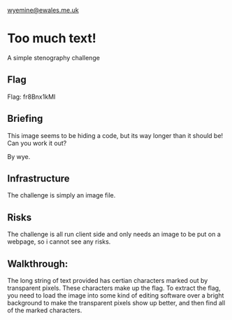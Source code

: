 wyemine@ewales.me.uk

# Too much text!
A simple stenography challenge

## Flag
Flag: fr8Bnx1kMI

## Briefing
This image seems to be hiding a code, but its way longer than it should be! Can you work it out?

By wye.

## Infrastructure
The challenge is simply an image file. 

## Risks
The challenge is all run client side and only needs an image to be put on a webpage, so i cannot see any risks. 

## Walkthrough:
The long string of text provided has certian characters marked out by transparent pixels. These characters make up the flag.
To extract the flag, you need to load the image into some kind of editing software over a bright background to make the transparent pixels show up better, and then find all of the marked characters. 
